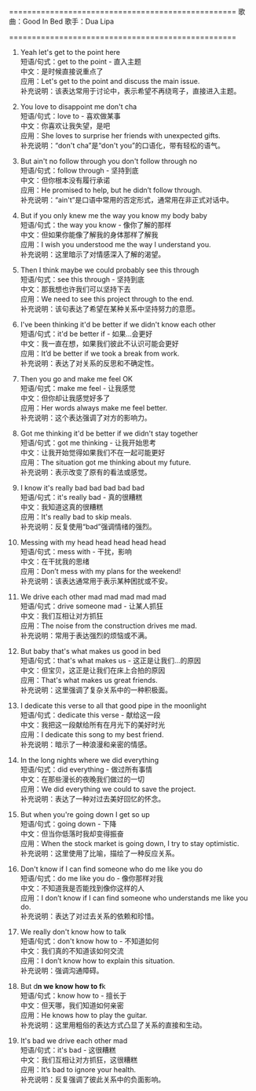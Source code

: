 ==================================================
歌曲：Good In Bed
歌手：Dua Lipa

==================================================

1. Yeah let's get to the point here  
短语/句式：get to the point - 直入主题  
中文：是时候直接说重点了  
应用：Let's get to the point and discuss the main issue.  
补充说明：该表达常用于讨论中，表示希望不再绕弯子，直接进入主题。

2. You love to disappoint me don't cha  
短语/句式：love to - 喜欢做某事  
中文：你喜欢让我失望，是吧  
应用：She loves to surprise her friends with unexpected gifts.  
补充说明：“don't cha”是“don't you”的口语化，带有轻松的语气。

3. But ain't no follow through you don't follow through no  
短语/句式：follow through - 坚持到底  
中文：但你根本没有履行承诺  
应用：He promised to help, but he didn’t follow through.  
补充说明：“ain't”是口语中常用的否定形式，通常用在非正式对话中。

4. But if you only knew me the way you know my body baby  
短语/句式：the way you know - 像你了解的那样  
中文：但如果你能像了解我的身体那样了解我  
应用：I wish you understood me the way I understand you.  
补充说明：这里暗示了对情感深入了解的渴望。

5. Then I think maybe we could probably see this through  
短语/句式：see this through - 坚持到底  
中文：那我想也许我们可以坚持下去  
应用：We need to see this project through to the end.  
补充说明：该句表达了希望在某种关系中坚持努力的意愿。

6. I've been thinking it'd be better if we didn't know each other  
短语/句式：it'd be better if - 如果...会更好  
中文：我一直在想，如果我们彼此不认识可能会更好  
应用：It’d be better if we took a break from work.  
补充说明：表达了对关系的反思和不确定性。

7. Then you go and make me feel OK  
短语/句式：make me feel - 让我感觉  
中文：但你却让我感觉好多了  
应用：Her words always make me feel better.  
补充说明：这个表达强调了对方的影响力。

8. Got me thinking it'd be better if we didn't stay together  
短语/句式：got me thinking - 让我开始思考  
中文：让我开始觉得如果我们不在一起可能更好  
应用：The situation got me thinking about my future.  
补充说明：表示改变了原有的看法或感觉。

9. I know it's really bad bad bad bad bad  
短语/句式：it's really bad - 真的很糟糕  
中文：我知道这真的很糟糕  
应用：It's really bad to skip meals.  
补充说明：反复使用“bad”强调情绪的强烈。

10. Messing with my head head head head head  
短语/句式：mess with - 干扰，影响  
中文：在干扰我的思绪  
应用：Don’t mess with my plans for the weekend!  
补充说明：该表达通常用于表示某种困扰或不安。

11. We drive each other mad mad mad mad mad  
短语/句式：drive someone mad - 让某人抓狂  
中文：我们互相让对方抓狂  
应用：The noise from the construction drives me mad.  
补充说明：常用于表达强烈的烦恼或不满。

12. But baby that's what makes us good in bed  
短语/句式：that's what makes us - 这正是让我们...的原因  
中文：但宝贝，这正是让我们在床上合拍的原因  
应用：That's what makes us great friends.  
补充说明：这里强调了复杂关系中的一种积极面。

13. I dedicate this verse to all that good pipe in the moonlight  
短语/句式：dedicate this verse - 献给这一段  
中文：我把这一段献给所有在月光下的美好时光  
应用：I dedicate this song to my best friend.  
补充说明：暗示了一种浪漫和亲密的情感。

14. In the long nights where we did everything  
短语/句式：did everything - 做过所有事情  
中文：在那些漫长的夜晚我们做过的一切  
应用：We did everything we could to save the project.  
补充说明：表达了一种对过去美好回忆的怀念。

15. But when you're going down I get so up  
短语/句式：going down - 下降  
中文：但当你低落时我却变得振奋  
应用：When the stock market is going down, I try to stay optimistic.  
补充说明：这里使用了比喻，描绘了一种反应关系。

16. Don't know if I can find someone who do me like you do  
短语/句式：do me like you do - 像你那样对我  
中文：不知道我是否能找到像你这样的人  
应用：I don’t know if I can find someone who understands me like you do.  
补充说明：表达了对过去关系的依赖和珍惜。

17. We really don't know how to talk  
短语/句式：don't know how to - 不知道如何  
中文：我们真的不知道该如何交流  
应用：I don’t know how to explain this situation.  
补充说明：强调沟通障碍。

18. But d**n we know how to f**k  
短语/句式：know how to - 擅长于  
中文：但天哪，我们知道如何亲密  
应用：He knows how to play the guitar.  
补充说明：这里用粗俗的表达方式凸显了关系的直接和生动。

19. It's bad we drive each other mad  
短语/句式：it's bad - 这很糟糕  
中文：我们互相让对方抓狂，这很糟糕  
应用：It’s bad to ignore your health.  
补充说明：反复强调了彼此关系中的负面影响。